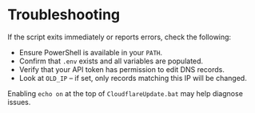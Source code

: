 # Troubleshooting

If the script exits immediately or reports errors, check the following:

- Ensure PowerShell is available in your `PATH`.
- Confirm that `.env` exists and all variables are populated.
- Verify that your API token has permission to edit DNS records.
- Look at `OLD_IP` – if set, only records matching this IP will be changed.

Enabling `echo on` at the top of `CloudflareUpdate.bat` may help diagnose issues.
